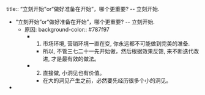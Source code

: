 title:: “立刻开始”or“做好准备在开始”，哪个更重要? -- 立刻开始.

- “立刻开始”or“做好准备在开始”，哪个更重要? -- 立刻开始.
	- 原因:
	  background-color:: #787f97
		- 1. 市场环境, 营销环境一直在变, 你永远都不可能做到完美的准备.
			- 所以, 不管三七二十一先开始做，然后根据效果反馈, 来不断迭代改进, 才是最有效的做法。
		- 2. 直接做, 小洞见也有价值。
			- 在大的洞见产生之前，必然要先经历很多个小的洞见。
-
